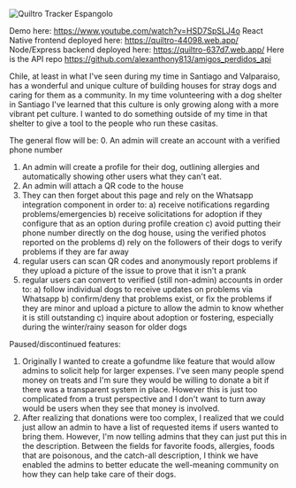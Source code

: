 
![Quiltro Tracker Espangolo](https://github.com/alexanthony813/quiltro_tracker/assets/84674340/b8bfb1bc-13ba-40f0-9091-2b581f66a95b?raw=true)


Demo here: https://www.youtube.com/watch?v=HSD7SpSLJ4o
React Native frontend deployed here: https://quiltro-44098.web.app/
Node/Express backend deployed here: https://quiltro-637d7.web.app/
Here is the API repo https://github.com/alexanthony813/amigos_perdidos_api

Chile, at least in what I've seen during my time in Santiago and Valparaiso, has a wonderful and unique culture of building houses for stray dogs and caring for them as a community. In my time volunteering with a dog shelter in Santiago I've learned that this culture is only growing along with a more vibrant pet culture. I wanted to do something outside of my time in that shelter to give a tool to the people who run these casitas.

The general flow will be:
0. An admin will create an account with a verified phone number
1. An admin will create a profile for their dog, outlining allergies and automatically showing other users what they can't eat.
2. An admin will attach a QR code to the house
3. They can then forget about this page and rely on the Whatsapp integration component in order to:
  a) receive notifications regarding problems/emergencies
  b) receive solicitations for adoption if they configure that as an option during profile creation
  c) avoid putting their phone number directly on the dog house, using the verified photos reported on the problems
  d) rely on the followers of their dogs to verify problems if they are far away
4. regular users can scan QR codes and anonymously report problems if they upload a picture of the issue to prove that it isn't a prank
5. regular users can convert to verified (still non-admin) accounts in order to:
  a) follow individual dogs to receive updates on problems via Whatsapp
  b) confirm/deny that problems exist, or fix the problems if they are minor and upload a picture to allow the admin to know whether it is still outstanding
  c) inquire about adoption or fostering, especially during the winter/rainy season for older dogs


Paused/discontinued features:
1. Originally I wanted to create a gofundme like feature that would allow admins to solicit help for larger expenses. I've seen many people spend money on treats and I'm sure they would be willing to donate a bit if there was a transparent system in place. However this is just too complicated from a trust perspective and I don't want to turn away would be users when they see that money is involved.
2. After realizing that donations were too complex, I realized that we could just allow an admin to have a list of requested items if users wanted to bring them. However, I'm now telling admins that they can just put this in the description. Between the fields for favorite foods, allergies, foods that are poisonous, and the catch-all description, I think we have enabled the admins to better educate the well-meaning community on how they can help take care of their dogs.



